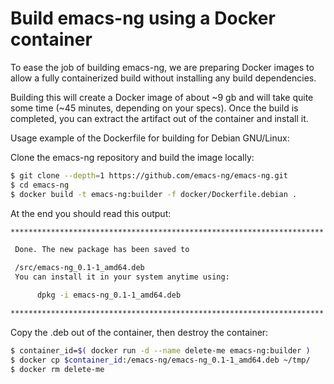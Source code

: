 # Build emacs-ng using a Docker container

To ease the job of building emacs-ng, we are preparing Docker images
to allow a fully containerized build without installing any build dependencies.

Building this will create a Docker image of about ~9 gb and will take
quite some time (~45 minutes, depending on your specs). Once the
build is completed, you can extract the artifact out of the container
and install it.

Usage example of the Dockerfile for building for Debian GNU/Linux:

Clone the emacs-ng repository and build the image locally:
``` sh
$ git clone --depth=1 https://github.com/emacs-ng/emacs-ng.git
$ cd emacs-ng
$ docker build -t emacs-ng:builder -f docker/Dockerfile.debian .
```

At the end you should read this output:
``` sh
**********************************************************************

 Done. The new package has been saved to

 /src/emacs-ng_0.1-1_amd64.deb
 You can install it in your system anytime using:

      dpkg -i emacs-ng_0.1-1_amd64.deb

**********************************************************************
```

Copy the .deb out of the container, then destroy the container:
``` sh
$ container_id=$( docker run -d --name delete-me emacs-ng:builder )
$ docker cp $container_id:/emacs-ng/emacs-ng_0.1-1_amd64.deb ~/tmp/
$ docker rm delete-me
```
